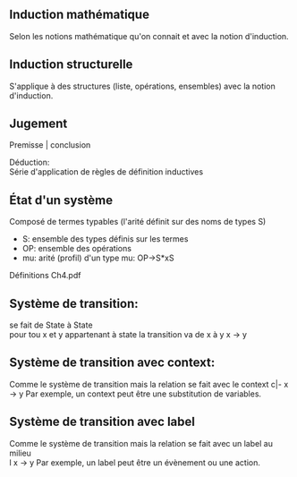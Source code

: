 ## Induction mathématique
Selon les notions mathématique qu'on connait et avec la notion d'induction.

## Induction structurelle
S'applique à des structures (liste, opérations, ensembles) avec la notion d'induction.
    
      
## Jugement  
Premisse | conclusion
  
Déduction:  
	Série d'application de règles de définition inductives

## État d'un système  
Composé de termes typables (l'arité définit sur des noms de types S)
* S: ensemble des types définis sur les termes
* OP: ensemble des opérations
* mu: arité (profil) d'un type mu: OP->S*xS
  
Définitions Ch4.pdf
## Système de transition:  
se fait de State à State  
pour tou x et y appartenant à state la transition va de x à y
x -> y
  
## Système de transition avec context:  
Comme le système de transition mais la relation se fait avec le context
c|- x -> y
Par exemple, un context peut être une substitution de variables.
  
## Système de transition avec label  
Comme le système de transition mais la relation se fait avec un label au milieu  
   l
x -> y
Par exemple, un label peut être un évènement ou une action.

